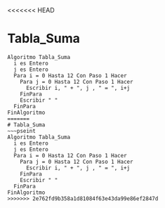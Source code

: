 <<<<<<< HEAD
# Tabla_Suma
~~~pseint
Algoritmo Tabla_Suma
  i es Entero
  j es Entero
  Para i = 0 Hasta 12 Con Paso 1 Hacer
    Para j = 0 Hasta 12 Con Paso 1 Hacer
      Escribir i, " + ", j , " = ", i+j
    FinPara
    Escribir " "
  FinPara
FinAlgoritmo
=======
# Tabla_Suma
~~~pseint
Algoritmo Tabla_Suma
  i es Entero
  j es Entero
  Para i = 0 Hasta 12 Con Paso 1 Hacer
    Para j = 0 Hasta 12 Con Paso 1 Hacer
      Escribir i, " + ", j , " = ", i+j
    FinPara
    Escribir " "
  FinPara
FinAlgoritmo
>>>>>>> 2e762fd9b358a1d81084f63e43da99e86ef2847d
~~~